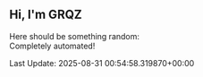 ## Hi, I'm GRQZ
Here should be something random:  
Completely automated!

Last Update: 2025-08-31 00:54:58.319870+00:00
